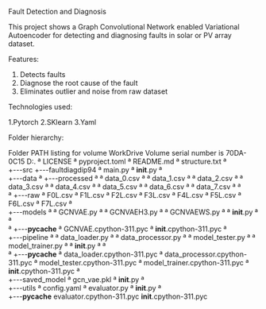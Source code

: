 Fault Detection and Diagnosis

This project shows a Graph Convolutional Network enabled Variational Autoencoder
for detecting and diagnosing faults in solar or PV array dataset.

Features:

1. Detects faults
2. Diagnose the root cause of the fault
3. Eliminates outlier and noise from raw dataset

Technologies used:

1.Pytorch
2.SKlearn
3.Yaml


Folder hierarchy:

Folder PATH listing for volume WorkDrive
Volume serial number is 70DA-0C15
D:.
ª   LICENSE
ª   pyproject.toml
ª   README.md
ª   structure.txt
ª   
+---src
    +---faultdiagdip94
        ª   main.py
        ª   __init__.py
        ª   
        +---data
        ª   +---processed
        ª   ª       data_0.csv
        ª   ª       data_1.csv
        ª   ª       data_2.csv
        ª   ª       data_3.csv
        ª   ª       data_4.csv
        ª   ª       data_5.csv
        ª   ª       data_6.csv
        ª   ª       data_7.csv
        ª   ª       
        ª   +---raw
        ª           F0L.csv
        ª           F1L.csv
        ª           F2L.csv
        ª           F3L.csv
        ª           F4L.csv
        ª           F5L.csv
        ª           F6L.csv
        ª           F7L.csv
        ª           
        +---models
        ª   ª   GCNVAE.py
        ª   ª   GCNVAEH3.py
        ª   ª   GCNVAEWS.py
        ª   ª   __init__.py
        ª   ª   
        ª   +---__pycache__
        ª           GCNVAE.cpython-311.pyc
        ª           __init__.cpython-311.pyc
        ª           
        +---pipeline
        ª   ª   data_loader.py
        ª   ª   data_processor.py
        ª   ª   model_tester.py
        ª   ª   model_trainer.py
        ª   ª   __init__.py
        ª   ª   
        ª   +---__pycache__
        ª           data_loader.cpython-311.pyc
        ª           data_processor.cpython-311.pyc
        ª           model_tester.cpython-311.pyc
        ª           model_trainer.cpython-311.pyc
        ª           __init__.cpython-311.pyc
        ª           
        +---saved_model
        ª       gcn_vae.pkl
        ª       __init__.py
        ª       
        +---utils
            ª   config.yaml
            ª   evaluator.py
            ª   __init__.py
            ª   
            +---__pycache__
                    evaluator.cpython-311.pyc
                    __init__.cpython-311.pyc
                    
